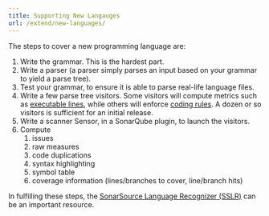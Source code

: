 ```yaml
---
title: Supporting New Langauges
url: /extend/new-languages/
---
```



The steps to cover a new programming language are:

1. Write the grammar. This is the hardest part.
1. Write a parser (a parser simply parses an input based on your grammar to yield a parse tree).
1. Test your grammar, to ensure it is able to parse real-life language files.
1. Write a few parse tree visitors. Some visitors will compute metrics such as [executable lines](/extend/executable-lines/), while others will enforce [coding rules](/extend/adding-coding-rules/). A dozen or so visitors is sufficient for an initial release.
1. Write a scanner Sensor, in a SonarQube plugin, to launch the visitors. 
1. Compute
   1. issues
   1. raw measures
   1. code duplications
   1. syntax highlighting
   1. symbol table
   1. coverage information (lines/branches to cover, line/branch hits)
   
In fulfilling these steps, the [SonarSource Language Recognizer (SSLR)](https://github.com/SonarSource/sslr) can be an important resource.
   

 

